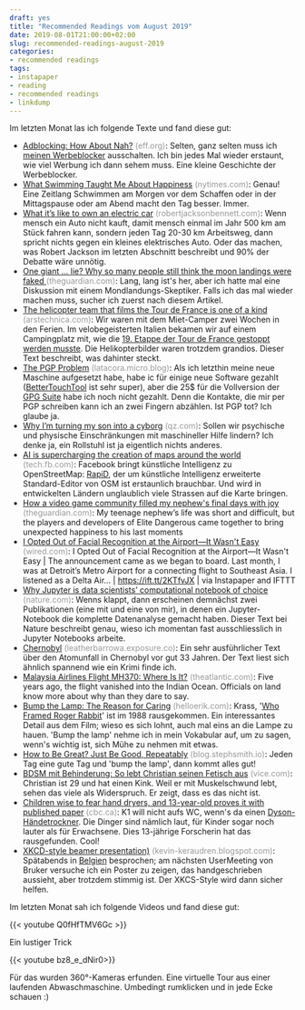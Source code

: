 ```yaml
---
draft: yes
title: "Recommended Readings vom August 2019"
date: 2019-08-01T21:00:00+02:00
slug: recommended-readings-august-2019
categories:
- recommended readings
tags:
- instapaper
- reading
- recommended readings
- linkdump
---
```


Im letzten Monat las ich folgende Texte und fand diese gut:

- [Adblocking: How About Nah?](https://www.eff.org/deeplinks/2019/07/adblocking-how-about-nah) <span style="color: #999999;">(eff.org)</span>: Selten, ganz selten muss ich [meinen Werbeblocker](https://github.com/el1t/uBlock-Safari#ublock-originfor-safari) ausschalten. Ich bin jedes Mal wieder erstaunt, wie viel Werbung ich dann sehem muss. Eine kleine Geschichte der Werbeblocker.
- [What Swimming Taught Me About Happiness](https://www.nytimes.com/2019/07/27/opinion/sunday/swimming-happiness.html) <span style="color: #999999;">(nytimes.com)</span>: Genau! Eine Zeitlang Schwimmen am Morgen vor dem Schaffen oder in der Mittagspause oder am Abend macht den Tag besser. Immer.
- [What it’s like to own an electric car](http://www.robertjacksonbennett.com/blog/what-its-like-to-own-an-electric-car) <span style="color: #999999;">(robertjacksonbennett.com)</span>: Wenn mensch ein Auto nicht kauft, damit mensch einmal im Jahr 500 km am Stück fahren kann, sondern jeden Tag 20-30 km Arbeitsweg, dann spricht nichts gegen ein kleines elektrisches Auto. Oder das machen, was Robert Jackson im letzten Abschnitt beschreibt und 90% der Debatte wäre unnötig.
- [One giant ... lie? Why so many people still think the moon landings were faked ](https://www.theguardian.com/science/2019/jul/10/one-giant-lie-why-so-many-people-still-think-the-moon-landings-were-faked) <span style="color: #999999;">(theguardian.com)</span>: Lang, lang ist's her, aber ich hatte mal eine Diskussion mit einem Mondlandungs-Skeptiker. Falls ich das mal wieder machen muss, sucher ich zuerst nach diesem Artikel.
- [The helicopter team that films the Tour de France is one of a kind](https://arstechnica.com/cars/2019/07/how-helicopters-bring-us-amazing-views-of-the-tour-de-france/) <span style="color: #999999;">(arstechnica.com)</span>: Wir waren mit dem Miet-Camper zwei Wochen in den Ferien. Im velobegeisterten Italien bekamen wir auf einem Campingplatz mit, wie die [19. Etappe der Tour de France gestoppt werden musste](https://www.yahoo.com/lifestyle/stage-19-of-tour-de-france-stopped-early-due-to-hailstorm-and-landslide-165053696.html). Die Helikopterbilder waren trotzdem grandios. Dieser Text beschreibt, was dahinter steckt.
- [The PGP Problem](https://latacora.micro.blog/2019/07/16/the-pgp-problem.html) <span style="color: #999999;">(latacora.micro.blog)</span>: Als ich letzthin meine neue Maschine aufgesetzt habe, habe ic für einige neue Software gezahlt ([BetterTouchTool](https://folivora.ai/) ist sehr super), aber die 25$ für die Vollversion der [GPG Suite](https://gpgtools.org/) habe ich noch nicht gezahlt. Denn die Kontakte, die mir per PGP schreiben kann ich an zwei Fingern abzählen. Ist PGP tot? Ich glaube ja.
- [Why I’m turning my son into a cyborg](https://qz.com/1650393/transhumanist-parents-are-turning-their-children-into-cyborgs/) <span style="color: #999999;">(qz.com)</span>: Sollen wir psychische und physische Einschränkungen mit maschineller Hilfe lindern? Ich denke ja, ein Rollstuhl ist ja eigentlich nichts anderes.
- [AI is supercharging the creation of maps around the world](https://tech.fb.com/ai-is-supercharging-the-creation-of-maps-around-the-world/) <span style="color: #999999;">(tech.fb.com)</span>: Facebook bringt künstliche Intelligenz zu OpenStreetMap: [RapiD](https://mapwith.ai/rapid), der um künstliche Intelligenz erweiterte Standard-Editor von OSM ist erstaunlich brauchbar. Und wird in entwickelten Ländern unglaublich viele Strassen auf die Karte bringen.
- [How a video game community filled my nephew's final days with joy ](https://www.theguardian.com/games/2019/jul/04/how-a-video-game-community-filled-my-nephews-final-days-with-happiness-elite-dangerous) <span style="color: #999999;">(theguardian.com)</span>: My teenage nephew’s life was short and difficult, but the players and
  developers of Elite Dangerous came together to bring unexpected 
  happiness to his last moments
- [I Opted Out of Facial Recognition at the Airport—It Wasn't Easy](https://www.wired.com/story/opt-out-of-facial-recognition-at-the-airport/) <span style="color: #999999;">(wired.com)</span>: I Opted Out of Facial Recognition at the Airport—It Wasn't Easy | The announcement came as we began to board. Last month, I was at Detroit’s Metro Airport for a connecting flight to Southeast Asia. I listened as a Delta Air… | https://ift.tt/2KTfvJX | via Instapaper and IFTTT
- [Why Jupyter is data scientists’ computational notebook of choice](https://www.nature.com/articles/d41586-018-07196-1?error=cookies_not_supported&amp;code=610a0166-a26b-48f2-995a-6adb725271ec) <span style="color: #999999;">(nature.com)</span>: Wenns klappt, dann erscheinen demnächst zwei Publikationen (eine mit und eine von mir), in denen ein Jupyter-Notebook die komplette Datenanalyse gemacht haben. Dieser Text bei Nature beschreibt genau, wieso ich momentan fast ausschliesslich in Jupyter Notebooks arbeite.
- [Chernobyl](https://leatherbarrowa.exposure.co/chernobyl) <span style="color: #999999;">(leatherbarrowa.exposure.co)</span>: Ein sehr ausführlicher Text über den Atomunfall in Chernobyl vor gut 33 Jahren. Der Text liest sich ähnlich spannend wie ein Krimi finde ich.
- [Malaysia Airlines Flight MH370: Where Is It?](https://www.theatlantic.com/magazine/archive/2019/07/mh370-malaysia-airlines/590653/) <span style="color: #999999;">(theatlantic.com)</span>: Five years ago, the flight vanished into the Indian Ocean. Officials on land know more about why than they dare to say.
- [Bump the Lamp: The Reason for Caring](http://www.helloerik.com/bump-the-lamp-the-reason-for-caring) <span style="color: #999999;">(helloerik.com)</span>: Krass, '[Who Framed Roger Rabbit](https://www.imdb.com/title/tt0096438/)' ist im 1988 rausgekommen. Ein interessantes Detail aus dem Film; wieso es sich lohnt, auch mal eins an die Lampe zu hauen. 'Bump the lamp' nehme ich in mein Vokabular auf, um zu sagen, wenn's wichtig ist, sich Mühe zu nehmen mit etwas.
- [How to Be Great? Just Be Good, Repeatably](https://blog.stephsmith.io/how-to-be-great/) <span style="color: #999999;">(blog.stephsmith.io)</span>: Jeden Tag eine gute Tag und 'bump the lamp', dann kommt alles gut!
- [BDSM mit Behinderung: So lebt Christian seinen Fetisch aus](https://www.vice.com/de/article/qv7aa7/bdsm-mit-behinderung-so-lebt-christian-seinen-fetisch-aus) <span style="color: #999999;">(vice.com)</span>: Christian ist  29 und hat einen Kink. Weil er mit Muskelschwund lebt, sehen das viele  als Widerspruch. Er zeigt, dass es das nicht ist.
- [Children wise to fear hand dryers, and 13-year-old proves it with published paper](https://www.cbc.ca/news/canada/calgary/calgary-student-nora-keegan-hand-dyer-research-decibel-1.5185853) <span style="color: #999999;">(cbc.ca)</span>: K1 will nicht aufs WC, wenn's da einen [Dyson-Händetrockner](https://www.dyson.com/hand-dryers/dyson-airblade-db-overview.html). Die Dinger sind nämlich laut, für Kinder sogar noch lauter als für Erwachsene. Dies 13-jährige Forscherin hat das rausgefunden. Cool!
- [XKCD-style beamer presentation)](http://kevin-keraudren.blogspot.com/2014/03/xkcd-style-beamer-presentation-latex.html) <span style="color: #999999;">(kevin-keraudren.blogspot.com)</span>: Spätabends in [Belgien](https://github.com/habi/20190605_BrukerUserMeeting) besprochen; am nächsten UserMeeting von Bruker versuche ich ein Poster zu zeigen, das handgeschrieben aussieht, aber trotzdem stimmig ist. Der XKCS-Style wird dann sicher helfen.

Im letzten Monat sah ich folgende Videos und fand diese gut:

{{< youtube Q0fHfTMV6Gc >}}

Ein lustiger Trick

{{< youtube bz8_e_dNir0>}}

Für das wurden 360°-Kameras erfunden. Eine virtuelle Tour aus einer laufenden Abwaschmaschine. Umbedingt rumklicken und in jede Ecke schauen :)